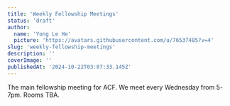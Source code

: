 ```yaml
---
title: 'Weekly Fellowship Meetings'
status: 'draft'
author:
  name: 'Yong Le He'
  picture: 'https://avatars.githubusercontent.com/u/76537485?v=4'
slug: 'weekly-fellowship-meetings'
description: ''
coverImage: ''
publishedAt: '2024-10-22T03:07:33.145Z'
---
```


The main fellowship meeting for ACF. We meet every Wednesday from 5-7pm. Rooms TBA.